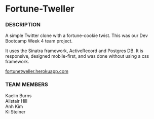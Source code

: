 # Fortune-Tweller
### DESCRIPTION
A simple Twitter clone with a fortune-cookie twist. This was our Dev Bootcamp Week 4 team project. 
  
It uses the Sinatra framework, ActiveRecord and Postgres DB.
It is responsive, designed mobile-first, and was done without using a css framework.

  
<a href="http://fortunetweller.herokuapp.com/" target="_blank">fortunetweller.herokuapp.com</a>
  
### TEAM MEMBERS
Kaelin Burns  
Alistair Hill  
Anh Kim  
Ki Steiner  